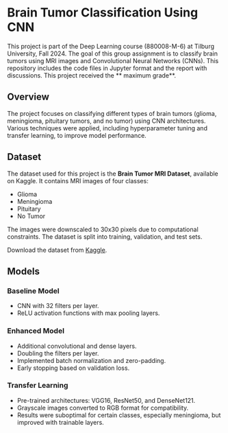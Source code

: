 # Brain Tumor Classification Using CNN

This project is part of the Deep Learning course (880008-M-6) at Tilburg University, Fall 2024. The goal of this group assignment is to classify brain tumors using MRI images and Convolutional Neural Networks (CNNs). This repository includes the code files in Jupyter format and the report with discussions. This project received the ** maximum grade**.

## Overview

The project focuses on classifying different types of brain tumors (glioma, meningioma, pituitary tumors, and no tumor) using CNN architectures. Various techniques were applied, including hyperparameter tuning and transfer learning, to improve model performance. 

## Dataset

The dataset used for this project is the **Brain Tumor MRI Dataset**, available on Kaggle. It contains MRI images of four classes:
- Glioma
- Meningioma
- Pituitary
- No Tumor

The images were downscaled to 30x30 pixels due to computational constraints. The dataset is split into training, validation, and test sets.

Download the dataset from [Kaggle](https://www.kaggle.com/datasets/masoudnickparvar/brain-tumor-mri-dataset).

## Models

### Baseline Model
- CNN with 32 filters per layer.
- ReLU activation functions with max pooling layers.

### Enhanced Model
- Additional convolutional and dense layers.
- Doubling the filters per layer.
- Implemented batch normalization and zero-padding.
- Early stopping based on validation loss.

### Transfer Learning
- Pre-trained architectures: VGG16, ResNet50, and DenseNet121.
- Grayscale images converted to RGB format for compatibility.
- Results were suboptimal for certain classes, especially meningioma, but improved with trainable layers.

